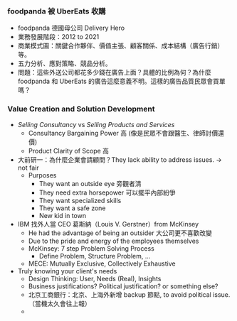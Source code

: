 
### foodpanda 被 UberEats 收購

* foodpanda 德國母公司 Delivery Hero
* 業務發展階段：2012 to 2021
* 商業模式圖：關鍵合作夥伴、價值主張、顧客關係、成本結構（廣告行銷）等。
* 五力分析、應對策略、競品分析。
* 問題：這些外送公司都花多少錢在廣告上面？具體的比例為何？為什麼 foodpanda 和 UberEats 的廣告這麼意義不明。這樣的廣告品質民眾會買單嗎？

### Value Creation and Solution Development

* *Selling Consultancy* vs *Selling Products and Services*
	* Consultancy Bargaining Power 高 (像是民眾不會跟醫生、律師討價還價)
	* Product Clarity of Scope 高
* 大前研一：為什麼企業會請顧問？They lack ability to address issues. -> not fair
	* Purposes
		* They want an outside eye 旁觀者清
		* They need extra horsepower 可以擺平內部紛爭
		* They want specialized skills 
		* They want a safe zone
		* New kid in town
* IBM 找外人當 CEO 葛斯納（Louis V. Gerstner）from McKinsey
	* He had the advantage of being an outsider 大公司更不喜歡改變
	* Due to the pride and energy of the employees themselves
	* McKinsey: 7 step Problem Solving Process
		* Define Problem, Structure Problem, ...
	* MECE: Mutually Exclusive, Collectively Exhaustive
* Truly knowing your client's needs
	* Design Thinking: User, Needs (Real), Insights
	* Business justifications? Political justification? or something else?
	* 北京工商銀行：北京、上海外新增 backup 節點, to avoid political issue. （當機太久會往上報） 
	* 